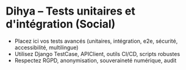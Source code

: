 # Dihya – Tests unitaires et d'intégration (Social)

- Placez ici vos tests avancés (unitaires, intégration, e2e, sécurité, accessibilité, multilingue)
- Utilisez Django TestCase, APIClient, outils CI/CD, scripts robustes
- Respectez RGPD, anonymisation, souveraineté numérique, audit
